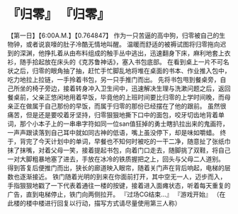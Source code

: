 # 『归零』 『归零』
【第一日】【6:00A.M.】【0.764847】
作为一只苦逼的高中狗，归零被自己的生物钟，或者说哀嚎的肚子冷酷无情地叫醒。
温暖而舒适的被褥试图将归零拖向迟到的深渊，他挣扎着从由布料组成的触手丛中逃出，迅速翻身下床，麻利地套上衣衫，随手拾起放在床头的《克苏鲁神话》，塞入书包底部。
在看到桌上一片不可名状之后，归零的眼角抽了抽，赶忙手忙脚乱地将堆在桌面的书本、作业推入包中，吃力地拉上拉链，一手拎着书包，另一只手推门而出。
先将书包甩到餐桌旁，自己所坐的椅子旁边，接着转身冲入卫生间中，迅速解决生理与洗漱问题之后，返回餐桌前，父亲正悠闲地用着早饭，毕竟他的上班时间要比归零的上学时间晚，而母亲正在做属于自己那份的早饭，而属于归零的那份已经摆在了他的跟前。
虽然很痛苦，但是还是要咬着牙坚持，归零狠狠地撕下口中的面包，咬牙切齿地背着单词，那个小本子上的一串串字符如同一位san值狂掉的勇士瞎扒拉出来的鬼画符，一声声跟读落到自己耳中就如同古神的低语，嘴上虽没停下，却是味如嚼蜡。
终于，背完了今天计划中的单词，早餐也不知何时被吃的一干二净，随意扯了张纸巾抹了抹嘴，对着父母一笑，接着提起书包，向着门口走去，随脚挑了双鞋，将自己一对大脚粗暴地塞了进去，手放在冰冷的铁质握把之上，回头与父母二人道别。
得到答复后便推门而出，狭长的廊道映入眼帘，随着关门声在背后响起，电梯的层数也逐渐接近。
铁门随着光明的到来在你面前打开，其中空无一人，迈步而入，手指狠狠地戳了一下代表着通往一楼的按键，接着进入面瘫状态，听着每天重复的广告，直到电梯停止，铁门向两侧拉开。
『过场CG结束...』
『游戏开始』
（在此楼的楼中楼进行回复以行动，描写方式请尽量使用第三人称）